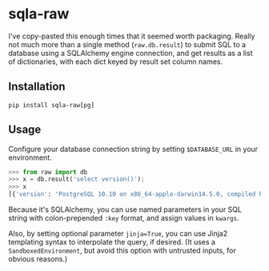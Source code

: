 # sqla-raw

I've copy-pasted this enough times that it seemed worth packaging. Really not much more than a single method (`raw.db.result`) to submit SQL to a database using a SQLAlchemy engine connection, and get results as a list of dictionaries, with each dict keyed by result set column names.

## Installation

`pip install sqla-raw[pg]`

## Usage

Configure your database connection string by setting `$DATABASE_URL` in your environment.

```python
>>> from raw import db
>>> x = db.result('select version()');
>>> x
[{'version': 'PostgreSQL 10.10 on x86_64-apple-darwin14.5.0, compiled by Apple LLVM version 7.0.0 (clang-700.1.76), 64-bit'}]
```

Because it's SQLAlchemy, you can use named parameters in your SQL string with colon-prepended `:key` format, and assign values in `kwargs`.

Also, by setting optional parameter `jinja=True`, you can use Jinja2 templating syntax to interpolate the query, if desired. (It uses a `SandboxedEnvironment`, but avoid this option with untrusted inputs, for obvious reasons.)
